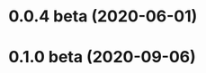 <a name="0.0.4-beta"></a>
# 0.0.4 beta (2020-06-01)
<a name="0.1.0-beta"></a>
# 0.1.0 beta (2020-09-06)
